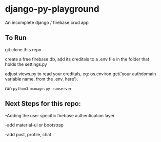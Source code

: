 # django-py-playground
An incomplete django / firebase crud app

## To Run

git clone this repo

create a free firebase db, add its creditals to a .env file in the folder that holds the settings.py 

adjust views.py to read your creditals, eg: os.environ.get('your authdomain variable name, from the .env, here'). 

run ``` python3 manage.py runserver ```

## Next Steps for this repo:

-Adding the user specific firebase authentication layer

-add material-ui or bootstrap 

-add post, profile, chat
